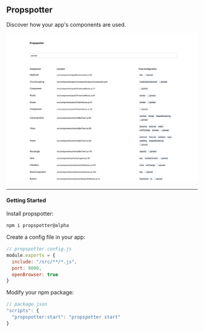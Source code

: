 ## Propspotter

Discover how your app's components are used. 

![Displays component usage of your app through a table](demo.png)

---

#### Getting Started

Install propspotter:
```bash
npm i propspotter@alpha
```

Create a config file in your app:
```js
// propspotter.config.js
module.exports = {
  include: "/src/**/*.js",
  port: 9000,
  openBrowser: true
}
```

Modify your npm package:
```js
// package.json
"scripts": {
  "propspotter:start": "propspotter start"
}
```

